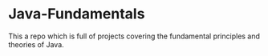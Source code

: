 # Java-Fundamentals
This a repo which is full of projects covering the fundamental principles and theories of Java.
